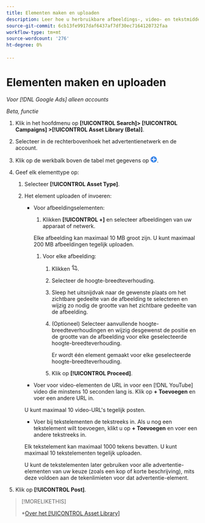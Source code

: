 ```yaml
---
title: Elementen maken en uploaden
description: Leer hoe u herbruikbare afbeeldings-, video- en tekstmiddelen maakt en deze uploadt naar uw [!DNL Google Ads] assenbibliotheek op accountniveau.
source-git-commit: 6cb13fe9917daf6437af7df30ec7164120732faa
workflow-type: tm+mt
source-wordcount: '276'
ht-degree: 0%

---
```


# Elementen maken en uploaden

*Voor [!DNL Google Ads] alleen accounts*

*Beta, functie*

1. Klik in het hoofdmenu op **[!UICONTROL Search]> [!UICONTROL Campaigns] >[!UICONTROL Asset Library (Beta)]**.

1. Selecteer in de rechterbovenhoek het advertentienetwerk en de account.

1. Klik op de werkbalk boven de tabel met gegevens op ![Uploaden](/help/search-social-commerce/assets/add.png "Uploaden").

1. Geef elk elementtype op:

   1. Selecteer **[!UICONTROL Asset Type]**.

   1. Het element uploaden of invoeren:

      * Voor afbeeldingselementen:

         1. Klikken **[!UICONTROL +]** en selecteer afbeeldingen van uw apparaat of netwerk.

        Elke afbeelding kan maximaal 10 MB groot zijn. U kunt maximaal 200 MB afbeeldingen tegelijk uploaden.

         1. Voor elke afbeelding:

            1. Klikken ![Uitsnijden](/help/search-social-commerce/assets/crop.png "Uitsnijden").

            1. Selecteer de hoogte-breedteverhouding.

            1. Sleep het uitsnijdvak naar de gewenste plaats om het zichtbare gedeelte van de afbeelding te selecteren en wijzig zo nodig de grootte van het zichtbare gedeelte van de afbeelding.

            1. (Optioneel) Selecteer aanvullende hoogte-breedteverhoudingen en wijzig desgewenst de positie en de grootte van de afbeelding voor elke geselecteerde hoogte-breedteverhouding.

               Er wordt één element gemaakt voor elke geselecteerde hoogte-breedteverhouding.

            1. Klik op **[!UICONTROL Proceed]**.

      * Voer voor video-elementen de URL in voor een [!DNL YouTube] video die minstens 10 seconden lang is. Klik op **+ Toevoegen** en voer een andere URL in.

      U kunt maximaal 10 video-URL&#39;s tegelijk posten.

      * Voer bij tekstelementen de tekstreeks in. Als u nog een tekstelement wilt toevoegen, klikt u op **+ Toevoegen** en voer een andere tekstreeks in.

      Elk tekstelement kan maximaal 1000 tekens bevatten. U kunt maximaal 10 tekstelementen tegelijk uploaden.

      U kunt de tekstelementen later gebruiken voor alle advertentie-elementen van uw keuze (zoals een kop of korte beschrijving), mits deze voldoen aan de tekenlimieten voor dat advertentie-element.

1. Klik op **[!UICONTROL Post]**.

>[!MORELIKETHIS]
>
>*[Over het [!UICONTROL Asset Library]](asset-library-about.md)
